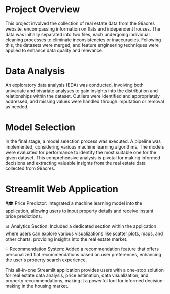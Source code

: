# Project Overview
This project involved the collection of real estate data from the 99acres website, encompassing information on flats and independent houses. The data was initially separated into two files, each undergoing individual cleaning processes to eliminate inconsistencies or inaccuracies. Following this, the datasets were merged, and feature engineering techniques were applied to enhance data quality and relevance.

# Data Analysis
An exploratory data analysis (EDA) was conducted, involving both univariate and bivariate analyses to gain insights into the distribution and relationships within the dataset. Outliers were identified and appropriately addressed, and missing values were handled through imputation or removal as needed.

# Model Selection
In the final stage, a model selection process was executed. A pipeline was implemented, considering various machine learning algorithms. The models were evaluated for performance to identify the most suitable one for the given dataset. This comprehensive analysis is pivotal for making informed decisions and extracting valuable insights from the real estate data collected from 99acres.

# Streamlit Web Application
#🎓 Price Predictor: Integrated a machine learning model into the application, allowing users to input property details and receive instant price predictions.

📊 Analytics Section: Included a dedicated section within the application where users can explore various visualizations like scatter plots, maps, and other charts, providing insights into the real estate market.

💡 Recommendation System: Added a recommendation feature that offers personalized flat recommendations based on user preferences, enhancing the user's property search experience.

This all-in-one Streamlit application provides users with a one-stop solution for real estate data analysis, price estimation, data visualization, and property recommendations, making it a powerful tool for informed decision-making in the housing market.


